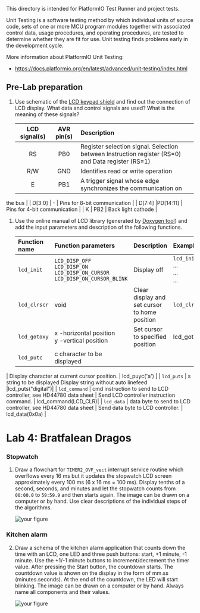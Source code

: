 
This directory is intended for PlatformIO Test Runner and project tests.

Unit Testing is a software testing method by which individual units of
source code, sets of one or more MCU program modules together with associated
control data, usage procedures, and operating procedures, are tested to
determine whether they are fit for use. Unit testing finds problems early
in the development cycle.

More information about PlatformIO Unit Testing:
- https://docs.platformio.org/en/latest/advanced/unit-testing/index.html


## Pre-Lab preparation

1. Use schematic of the [LCD keypad shield](https://oshwlab.com/tomas.fryza/arduino-shields) and find out the connection of LCD display. What data and control signals are used? What is the meaning of these signals?

   | **LCD signal(s)** | **AVR pin(s)** | **Description** |
   | :-: | :-: | :-- |
   | RS | PB0 | Register selection signal. Selection between Instruction register (RS=0) and Data register (RS=1) |
   | R/W | GND | Identifies read or write operation |
   | E | PB1 | A trigger signal whose edge synchronizes the communication on
the bus |
   | D[3:0] | - | Pins for 8-bit communication |
   | D[7:4] |PD[14:11]  | Pins for 4-bit communication |
   | K |  PB2 | Back light cathode |


1. Use the online manual of LCD library (generated by [Doxygen tool](https://www.doxygen.nl/manual/docblocks.html#specialblock)) and add the input parameters and description of the following functions.

   | **Function name** | **Function parameters** | **Description** | **Example** |
   | :-- | :-- | :-- | :-- |
   | `lcd_init` | `LCD_DISP_OFF`<br>`LCD_DISP_ON`<br>`LCD_DISP_ON_CURSOR`<br>`LCD_DISP_ON_CURSOR_BLINK` | Display off| `lcd_init(LCD_DISP_OFF);`<br>...&nbsp;<br>...&nbsp;<br>...&nbsp; |
   | `lcd_clrscr` | void |Clear display and set cursor to home position | `lcd_clrscr();` |
   | `lcd_gotoxy` |x -horizontal position<br>y -vertical position | Set cursor to specified position | lcd_gotoxy(417) |
   | `lcd_putc` | c	character to be displayed
 | Display character at current cursor position. | lcd_puyc('a') |
   | `lcd_puts` | s	string to be displayed
  Display string without auto linefeed |lcd_puts("digital")|
   | `lcd_command` | cmd	instruction to send to LCD controller, see HD44780 data sheet
 | Send LCD controller instruction command. | lcd_command(LCD_CLR)|
   | `lcd_data` | data	byte to send to LCD controller, see HD44780 data sheet
 | Send data byte to LCD controller. | lcd_data(0x0a) |





# Lab 4: Bratfalean Dragos

### Stopwatch

1. Draw a flowchart for `TIMER2_OVF_vect` interrupt service routine which overflows every 16&nbsp;ms but it updates the stopwatch LCD screen approximately every 100&nbsp;ms (6 x 16&nbsp;ms = 100&nbsp;ms). Display tenths of a second, seconds, and minutes and let the stopwatch counts from `00:00.0` to `59:59.9` and then starts again. The image can be drawn on a computer or by hand. Use clear descriptions of the individual steps of the algorithms.

   ![your figure]()

### Kitchen alarm

2. Draw a schema of the kitchen alarm application that counts down the time with an LCD, one LED and three push buttons: start, +1 minute, -1 minute. Use the +1/-1 minute buttons to increment/decrement the timer value. After pressing the Start button, the countdown starts. The countdown value is shown on the display in the form of mm.ss (minutes.seconds). At the end of the countdown, the LED will start blinking. The image can be drawn on a computer or by hand. Always name all components and their values.

   ![your figure]()